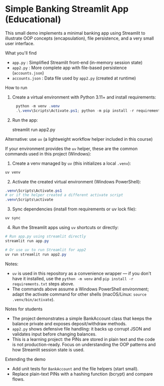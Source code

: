 # Simple Banking Streamlit App (Educational)

This small demo implements a minimal banking app using Streamlit to
illustrate OOP concepts (encapsulation), file persistence, and a
very small user interface.

What you'll find
- `app.py`  : Simplified Streamlit front-end (in-memory session state)
- `app2.py` : More complete app with file-based persistence (`accounts.json`)
- `accounts.json` : Data file used by `app2.py` (created at runtime)

How to run
1. Create a virtual environment with Python 3.11+ and install requirements:
```powershell
	 python -m venv .venv
	 .\.venv\Scripts\Activate.ps1; python -m pip install -r requirements.txt
```
2. Run the app:

	 streamlit run app2.py

Alternative: use `uv` (a lightweight workflow helper included in this course)

If your environment provides the `uv` helper, these are the common commands
used in this project (Windows):

1. Create a venv managed by `uv` (this initializes a local `.venv`):

```powershell
uv venv
```

2. Activate the created virtual environment (Windows PowerShell):

```powershell
.venv\Scripts\Activate.ps1
# or if the helper created a different activate script
.venv\Scripts\activate
```

3. Sync dependencies (install from requirements or uv lock file):

```powershell
uv sync
```

4. Run the Streamlit apps using `uv` shortcuts or directly:

```powershell
# Run app.py using streamlit directly
streamlit run app.py

# Or use uv to run Streamlit for app2
uv run streamlit run app2.py
```

Notes:
- `uv` is used in this repository as a convenience wrapper — if you don't
	have it installed, use the `python -m venv` and `pip install -r requirements.txt` steps above.
- The commands above assume a Windows PowerShell environment; adapt the
	activate command for other shells (macOS/Linux: `source .venv/bin/activate`).

Notes for students
- The project demonstrates a simple BankAccount class that keeps the
	balance private and exposes deposit/withdraw methods.
- `app2.py` shows defensive file handling: it backs up corrupt JSON and
	validates input before changing balances.
- This is a learning project: the PINs are stored in plain text and the
	code is not production-ready. Focus on understanding the OOP patterns
	and how Streamlit session state is used.

Extending the demo
- Add unit tests for `BankAccount` and the file helpers (start small).
- Replace plain-text PINs with a hashing function (bcrypt) and compare flows.
